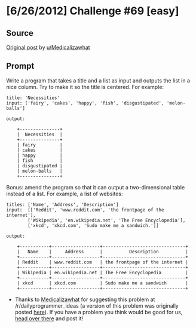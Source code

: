 # [6/26/2012] Challenge #69 [easy]

## Source

[Original post](https://old.reddit.com/r/dailyprogrammer/comments/vmblw/6262012_challenge_69_easy/) by [u/Medicalizawhat](http://www.reddit.com/user/Medicalizawhat)

## Prompt

Write a program that takes a title and a list as input and outputs the list in a nice column. Try to make it so the title is centered. For example:

    title: 'Necessities'
    input: ['fairy', 'cakes', 'happy', 'fish', 'disgustipated', 'melon-balls']

    output:

        +---------------+
        |  Necessities  |
        +---------------+
        | fairy         |
        | cakes         |
        | happy         |
        | fish          |
        | disgustipated |
        | melon-balls   |
        +---------------+


Bonus: amend the program so that it can output a two-dimensional table instead of a list. For example, a list of websites:

    titles: ['Name', 'Address', 'Description']
    input:  [['Reddit', 'www.reddit.com', 'the frontpage of the internet'],
            ['Wikipedia', 'en.wikipedia.net', 'The Free Encyclopedia'],
            ['xkcd', 'xkcd.com', 'Sudo make me a sandwich.']]

    output:

        +-----------+------------------+-------------------------------+
        |   Name    |     Address      |          Description          |
        +-----------+------------------+-------------------------------+
        | Reddit    | www.reddit.com   | the frontpage of the internet |
        +-----------+------------------+-------------------------------+
        | Wikipedia | en.wikipedia.net | The Free Encyclopedia         |
        +-----------+------------------+-------------------------------+
        | xkcd      | xkcd.com         | Sudo make me a sandwich       |
        +-----------+------------------+-------------------------------+


* Thanks to [Medicalizawhat](http://www.reddit.com/user/Medicalizawhat) for suggesting this problem at /r/dailyprogrammer_ideas (a version of this problem was originally posted [here](http://programthis.net/table-games/)). If you have a problem you think would be good for us, [head over there](http://www.reddit.com/r/dailyprogrammer_ideas) and post it!

